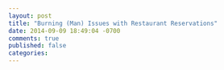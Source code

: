 ```yaml
---
layout: post
title: "Burning (Man) Issues with Restaurant Reservations"
date: 2014-09-09 18:49:04 -0700
comments: true
published: false
categories: 
---
```

